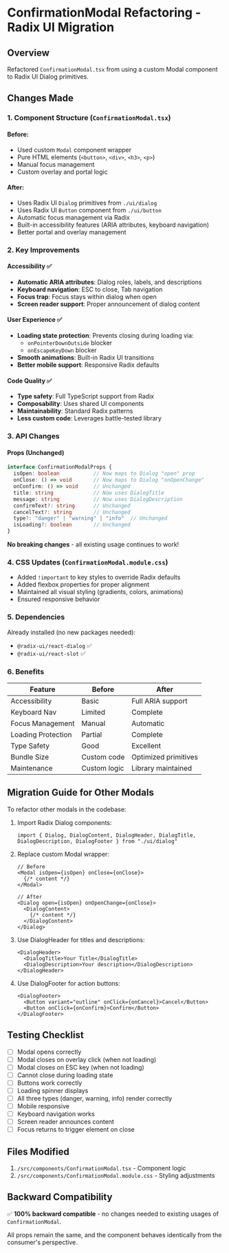 # ConfirmationModal Refactoring - Radix UI Migration

## Overview
Refactored `ConfirmationModal.tsx` from using a custom Modal component to Radix UI Dialog primitives.

## Changes Made

### 1. **Component Structure** (`ConfirmationModal.tsx`)

#### Before:
- Used custom `Modal` component wrapper
- Pure HTML elements (`<button>`, `<div>`, `<h3>`, `<p>`)
- Manual focus management
- Custom overlay and portal logic

#### After:
- Uses Radix UI `Dialog` primitives from `./ui/dialog`
- Uses Radix UI `Button` component from `./ui/button`
- Automatic focus management via Radix
- Built-in accessibility features (ARIA attributes, keyboard navigation)
- Better portal and overlay management

### 2. **Key Improvements**

#### Accessibility ✅
- **Automatic ARIA attributes**: Dialog roles, labels, and descriptions
- **Keyboard navigation**: ESC to close, Tab navigation
- **Focus trap**: Focus stays within dialog when open
- **Screen reader support**: Proper announcement of dialog content

#### User Experience ✅
- **Loading state protection**: Prevents closing during loading via:
  - `onPointerDownOutside` blocker
  - `onEscapeKeyDown` blocker
- **Smooth animations**: Built-in Radix UI transitions
- **Better mobile support**: Responsive Radix defaults

#### Code Quality ✅
- **Type safety**: Full TypeScript support from Radix
- **Composability**: Uses shared UI components
- **Maintainability**: Standard Radix patterns
- **Less custom code**: Leverages battle-tested library

### 3. **API Changes**

#### Props (Unchanged)
```typescript
interface ConfirmationModalProps {
  isOpen: boolean           // Now maps to Dialog "open" prop
  onClose: () => void       // Now maps to Dialog "onOpenChange"
  onConfirm: () => void     // Unchanged
  title: string             // Now uses DialogTitle
  message: string           // Now uses DialogDescription
  confirmText?: string      // Unchanged
  cancelText?: string       // Unchanged
  type?: "danger" | "warning" | "info"  // Unchanged
  isLoading?: boolean       // Unchanged
}
```

**No breaking changes** - all existing usage continues to work!

### 4. **CSS Updates** (`ConfirmationModal.module.css`)

- Added `!important` to key styles to override Radix defaults
- Added flexbox properties for proper alignment
- Maintained all visual styling (gradients, colors, animations)
- Ensured responsive behavior

### 5. **Dependencies**

Already installed (no new packages needed):
- `@radix-ui/react-dialog` ✅
- `@radix-ui/react-slot` ✅

### 6. **Benefits**

| Feature | Before | After |
|---------|--------|-------|
| Accessibility | Basic | Full ARIA support |
| Keyboard Nav | Limited | Complete |
| Focus Management | Manual | Automatic |
| Loading Protection | Partial | Complete |
| Type Safety | Good | Excellent |
| Bundle Size | Custom code | Optimized primitives |
| Maintenance | Custom logic | Library maintained |

## Migration Guide for Other Modals

To refactor other modals in the codebase:

1. Import Radix Dialog components:
   ```tsx
   import { Dialog, DialogContent, DialogHeader, DialogTitle, DialogDescription, DialogFooter } from "./ui/dialog"
   ```

2. Replace custom Modal wrapper:
   ```tsx
   // Before
   <Modal isOpen={isOpen} onClose={onClose}>
     {/* content */}
   </Modal>

   // After
   <Dialog open={isOpen} onOpenChange={onClose}>
     <DialogContent>
       {/* content */}
     </DialogContent>
   </Dialog>
   ```

3. Use DialogHeader for titles and descriptions:
   ```tsx
   <DialogHeader>
     <DialogTitle>Your Title</DialogTitle>
     <DialogDescription>Your description</DialogDescription>
   </DialogHeader>
   ```

4. Use DialogFooter for action buttons:
   ```tsx
   <DialogFooter>
     <Button variant="outline" onClick={onCancel}>Cancel</Button>
     <Button onClick={onConfirm}>Confirm</Button>
   </DialogFooter>
   ```

## Testing Checklist

- [ ] Modal opens correctly
- [ ] Modal closes on overlay click (when not loading)
- [ ] Modal closes on ESC key (when not loading)
- [ ] Cannot close during loading state
- [ ] Buttons work correctly
- [ ] Loading spinner displays
- [ ] All three types (danger, warning, info) render correctly
- [ ] Mobile responsive
- [ ] Keyboard navigation works
- [ ] Screen reader announces content
- [ ] Focus returns to trigger element on close

## Files Modified

1. `/src/components/ConfirmationModal.tsx` - Component logic
2. `/src/components/ConfirmationModal.module.css` - Styling adjustments

## Backward Compatibility

✅ **100% backward compatible** - no changes needed to existing usages of `ConfirmationModal`.

All props remain the same, and the component behaves identically from the consumer's perspective.
